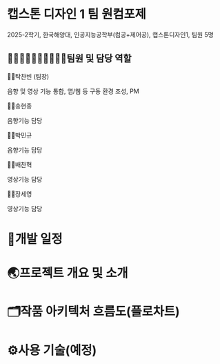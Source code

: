 # 캡스톤 디자인 1 팀 원컴포제  
2025-2학기, 한국해양대, 인공지능공학부(컴공+제어공), 캡스톤디자인1, 팀원 5명



## 🚶‍♂️🚶‍♂️🚶‍♂️🚶‍♂️🚶‍♂️팀원 및 담당 역할

🚶‍♂️탁찬빈 (팀장)  

음향 및 영상 기능 통합, 앱/웹 등 구동 환경 조성, PM

🚶‍♂️송현종  

음향기능 담당 

🚶‍♂️박민규  

음향기능 담당 

🚶‍♂️배찬혁  

영상기능 담당 

🚶‍♂️장세영  

영상기능 담당

# 📆개발 일정

# 🌏프로젝트 개요 및 소개

# 🗂️작품 아키텍처 흐름도(플로차트)

# ⚙️사용 기술(예정)
